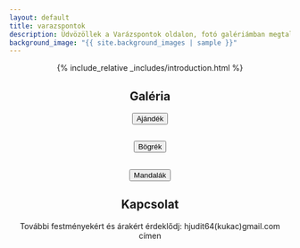 ```yaml
---
layout: default
title: varazspontok
description: Üdvözöllek a Varázspontok oldalon, fotó galériámban megtalálod a csodákat ajándék, bögrék, mandalák.
background_image: "{{ site.background_images | sample }}"
---
```


<style>
  .center-text {
    text-align: center;
    margin: 0 auto;
    max-width: 800px;
  }

  .gallery-container {
    position: fixed;
    top: 0;
    left: 0;
    right: 0;
    bottom: 0;
    background-color: rgba(0, 0, 0, 0.8);
    display: flex;
    justify-content: center;
    align-items: center;
    z-index: 9999;
  }

  /* Scale the images in the pop-up to 70% of the screen size */
  #hidden-gallery img {
    max-width: 70%;
    max-height: 70vh;
  }

  /* Scale the thumbnails to 30% of the original size */
  .thumbnail img {
    max-width: 10%;
    max-height: auto;
  }
</style>

<div class="center-text">
  {% include_relative _includes/introduction.html %}
</div>

<!-- Galéria section -->
<div class="center-text">
  <h2>Galéria</h2>
  <!-- Add any additional content or description for the gallery here -->
</div>

<!-- Hidden gallery container for Galéria 1 -->
<div id="hidden-gallery-ajandek" style="display: none;"></div>

<!-- Button to trigger Galéria 1 -->
<div class="center-text">
  <button onclick="showAjandekGallery()">Ajándék</button>
</div>

<!-- Galéria section -->
<div class="center-text">
  <h2> </h2>
  <!-- Add any additional content or description for the gallery here -->
</div>

<!-- Hidden gallery container for Galéria 2 -->
<div id="hidden-gallery-bogrek" style="display: none;"></div>

<!-- Button to trigger Galéria 2 -->
<div class="center-text">
  <button onclick="showBogrekGallery()">Bögrék</button>
</div>

<!-- Galéria section -->
<div class="center-text">
  <h2> </h2>
  <!-- Add any additional content or description for the gallery here -->
</div>

<!-- Hidden gallery container for Galéria 3 -->
<div id="hidden-gallery-mandalak" style="display: none;"></div>

<!-- Button to trigger Galéria 3 -->
<div class="center-text">
  <button onclick="showMandalakGallery()">Mandalák</button>
</div>

<!-- Kapcsolat section -->
<div class="center-text">
  <h2>Kapcsolat</h2>
  <p>
    További festményekért és árakért érdeklődj: hjudit64(kukac)gmail.com címen
  </p>
</div>

<!-- simplelightbox scripts and styles -->
<script src="https://cdnjs.cloudflare.com/ajax/libs/simplelightbox/2.7.0/simple-lightbox.min.js"></script>
<link rel="stylesheet" href="https://cdnjs.cloudflare.com/ajax/libs/simplelightbox/2.7.0/simple-lightbox.min.css">

<!-- Function for Galéria 1 -->
<script>
  function showAjandekGallery() {
    var button = document.querySelector('button[onclick="showAjandekGallery()"]');
    var hiddenGallery = document.getElementById('hidden-gallery-ajandek');

    if (hiddenGallery.style.display === 'none') {
      getImagesFromRepo('ajandek').then(function (imageURLs) {
        hiddenGallery.innerHTML = ''; // Clear previous images
        for (var i = 0; i < imageURLs.length; i++) {
          var aTag = document.createElement('a');
          aTag.href = imageURLs[i];
          aTag.setAttribute('data-lightbox', 'gallery-ajandek');
          aTag.setAttribute('data-title', 'Photo ' + (i + 1));

          var imgTag = document.createElement('img');
          imgTag.src = imageURLs[i];
          imgTag.alt = 'Photo ' + (i + 1);

          var thumbnailDiv = document.createElement('div');
          thumbnailDiv.classList.add('thumbnail');
          thumbnailDiv.appendChild(imgTag);
          aTag.appendChild(thumbnailDiv);
          hiddenGallery.appendChild(aTag);
        }

        hiddenGallery.style.display = 'flex';
        button.innerHTML = 'Bezárás';

        var gallery = new SimpleLightbox('#hidden-gallery-ajandek a');
      });
    } else {
      hiddenGallery.innerHTML = '';
      hiddenGallery.style.display = 'none';
      button.innerHTML = 'Ajándék';
    }
  }
</script>

<!-- Function for Galéria 2 -->
<script>
  function showBogrekGallery() {
    var button = document.querySelector('button[onclick="showBogrekGallery()"]');
    var hiddenGallery = document.getElementById('hidden-gallery-bogrek');

    if (hiddenGallery.style.display === 'none') {
      getImagesFromRepo('bogrek').then(function (imageURLs) {
        hiddenGallery.innerHTML = ''; // Clear previous images
        for (var i = 0; i < imageURLs.length; i++) {
          var aTag = document.createElement('a');
          aTag.href = imageURLs[i];
          aTag.setAttribute('data-lightbox', 'gallery-bogrek');
          aTag.setAttribute('data-title', 'Photo ' + (i + 1));

          var imgTag = document.createElement('img');
          imgTag.src = imageURLs[i];
          imgTag.alt = 'Photo ' + (i + 1);

          var thumbnailDiv = document.createElement('div');
          thumbnailDiv.classList.add('thumbnail');
          thumbnailDiv.appendChild(imgTag);
          aTag.appendChild(thumbnailDiv);
          hiddenGallery.appendChild(aTag);
        }

        hiddenGallery.style.display = 'flex';
        button.innerHTML = 'Bezárás';

        var gallery = new SimpleLightbox('#hidden-gallery-bogrek a');
      });
    } else {
      hiddenGallery.innerHTML = '';
      hiddenGallery.style.display = 'none';
      button.innerHTML = 'Bögrék';
    }
  }
</script>

<!-- Function for Galéria 3 -->
<script>
  function showMandalakGallery() {
    var button = document.querySelector('button[onclick="showMandalakGallery()"]');
    var hiddenGallery = document.getElementById('hidden-gallery-mandalak');

    if (hiddenGallery.style.display === 'none') {
      getImagesFromRepo('mandalak').then(function (imageURLs) {
        hiddenGallery.innerHTML = ''; // Clear previous images
        for (var i = 0; i < imageURLs.length; i++) {
          var aTag = document.createElement('a');
          aTag.href = imageURLs[i];
          aTag.setAttribute('data-lightbox', 'gallery-mandalak');
          aTag.setAttribute('data-title', 'Photo ' + (i + 1));

          var imgTag = document.createElement('img');
          imgTag.src = imageURLs[i];
          imgTag.alt = 'Photo ' + (i + 1);

          var thumbnailDiv = document.createElement('div');
          thumbnailDiv.classList.add('thumbnail');
          thumbnailDiv.appendChild(imgTag);
          aTag.appendChild(thumbnailDiv);
          hiddenGallery.appendChild(aTag);
        }

        hiddenGallery.style.display = 'flex';
        button.innerHTML = 'Bezárás';

        var gallery = new SimpleLightbox('#hidden-gallery-mandalak a');
      });
    } else {
      hiddenGallery.innerHTML = '';
      hiddenGallery.style.display = 'none';
      button.innerHTML = 'Mandalák';
    }
  }
</script>

<script>
  function getImagesFromRepo(folder) {
    var username = 'balazsvamosi1';
    var repo = 'balazsvamosi.github.io';
    var path = 'assets/images/' + folder; // Set the correct path here

    return fetch('https://api.github.com/repos/' + username + '/' + repo + '/contents/' + path)
      .then(function (response) {
        return response.json();
      })
      .then(function (data) {
        var imageUrls = data.filter(function (item) {
          return item.name.endsWith('.jpeg') || item.name.endsWith('.jpg');
        }).map(function (item) {
          return item.download_url;
        });

        return imageUrls;
      });
  }
</script>
